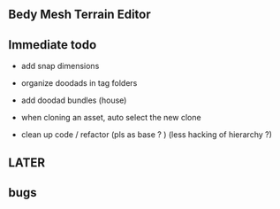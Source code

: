 

## Bedy Mesh Terrain Editor




## Immediate todo 

-  add snap dimensions 
- organize doodads in  tag folders 
- add doodad bundles (house) 

- when cloning an asset, auto select the new clone 

- clean up code / refactor (pls as base ? ) (less hacking of hierarchy ?)
 
 
## LATER  


## bugs 

 